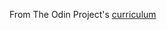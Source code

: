 From The Odin Project's [curriculum](http://www.theodinproject.com/courses/web-development-101/lessons/html-css)


